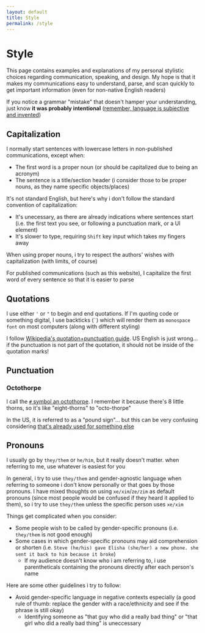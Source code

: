 ```yaml
---
layout: default
title: Style
permalink: /style
---
```


# Style

This page contains examples and explanations of my personal stylistic choices regarding communication, speaking, and design. My hope is that it makes my communications easy to understand, parse, and scan quickly to get important information (even for non-native English readers)

If you notice a grammar "mistake" that doesn't hamper your understanding, just know **it was probably intentional** ([remember, language is subjective and invented](https://en.wikipedia.org/wiki/Origin_of_language))

## Capitalization

I normally start sentences with lowercase letters in non-published communications, except when:

  * The first word is a proper noun (or should be capitalized due to being an acronym)
  * The sentence is a title/section header (i consider those to be proper nouns, as they name specific objects/places)

It's not standard English, but here's why i don't follow the standard convention of capitalization:
 
  * It's unecessary, as there are already indications where sentences start (i.e. the first text you see, or following a punctuation mark, or a UI element)
  * It's slower to type, requiring `Shift` key input which takes my fingers away

When using proper nouns, i try to respect the authors' wishes with capitalization (with limits, of course)

For published communications (such as this website), I capitalize the first word of every sentence so that it is easier to parse

## Quotations

I use either `'` or `"` to begin and end quotations. If I'm quoting code or something digital, I use backticks (`` ` ``) which will render them as `monospace font` on most computers (along with different styling)

I follow [Wikipedia's quotation+punctuation guide](https://en.wikipedia.org/wiki/Wikipedia_talk:Manual_of_Style/quotation_and_punctuation#Quotation_marks_and_punctuation). US English is just wrong... if the punctuation is not part of the quotation, it should not be inside of the quotation marks!


## Punctuation

### Octothorpe

I call the [`#` symbol an octothorpe](https://en.wikipedia.org/wiki/Number_sign). I remember it because there's 8 little thorns, so it's like "eight-thorns" to "octo-thorpe"

In the US, it is referred to as a "pound sign"... but this can be very confusing considering [that's already used for something else](https://en.wikipedia.org/wiki/Pound_sign)


## Pronouns

I usually go by `they/them` or `he/him`, but it really doesn't matter. when referring to me, use whatever is easiest for you

In general, i try to use `they/them` and gender-agnostic language when referring to someone i don't know personally or that goes by those pronouns. I have mixed thoughts on using `xe/xim`/`ze/zim` as default pronouns (since most people would be confused if they heard it applied to them), so i try to use `they/them` unless the specific person uses `xe/xim`

Things get complicated when you consider:

  * Some people wish to be called by gender-specific pronouns (i.e. `they/them` is not good enough)
  * Some cases in which gender-specific pronouns may aid comprehension or shorten  (i.e. `Steve (he/his) gave Elisha (she/her) a new phone. she sent it back to him because it broke`)
    * If my audience doesn't know who i am referring to, i use parentheticals containing the pronouns directly after each person's name

Here are some other guidelines i try to follow:

  * Avoid gender-specific language in negative contexts especially (a good rule of thumb: replace the gender with a race/ethnicity and see if the phrase is still okay)
    * Identifying someone as "that guy who did a really bad thing" or "that girl who did a really bad thing" is uneccessary
